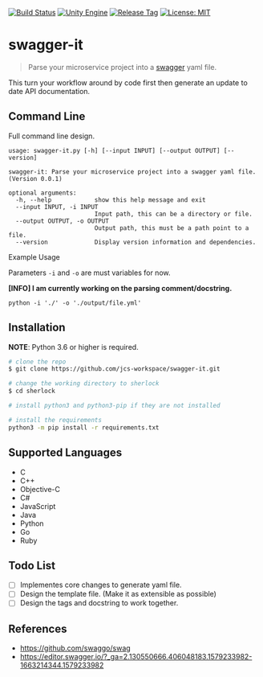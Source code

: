 [![Build Status](https://travis-ci.com/jcs-workspace/swagger-it.svg?branch=master)](https://travis-ci.com/jcs-workspace/swagger-it)
[![Unity Engine](https://img.shields.io/badge/python-%3E=_3.6-green.svg)](https://www.python.org/downloads/)
[![Release Tag](https://img.shields.io/github/tag/jcs-workspace/swagger-it.svg?label=release)](https://github.com/jcs-workspace/swagger-it/releases/latest)
[![License: MIT](https://img.shields.io/badge/License-MIT-yellow.svg)](https://opensource.org/licenses/MIT)


# swagger-it
> Parse your microservice project into a [swagger](https://github.com/swagger-api)
yaml file.

This turn your workflow around by code first then generate an update to date
API documentation.


## Command Line

Full command line design.

```
usage: swagger-it.py [-h] [--input INPUT] [--output OUTPUT] [--version]

swagger-it: Parse your microservice project into a swagger yaml file. (Version 0.0.1)

optional arguments:
  -h, --help            show this help message and exit
  --input INPUT, -i INPUT
                        Input path, this can be a directory or file.
  --output OUTPUT, -o OUTPUT
                        Output path, this must be a path point to a file.
  --version             Display version information and dependencies.
```

Example Usage

Parameters `-i` and `-o` are must variables for now.

**[INFO] I am currently working on the parsing comment/docstring.**

```
python -i './' -o './output/file.yml'
```

## Installation

**NOTE**: Python 3.6 or higher is required.

```bash
# clone the repo
$ git clone https://github.com/jcs-workspace/swagger-it.git

# change the working directory to sherlock
$ cd sherlock

# install python3 and python3-pip if they are not installed

# install the requirements
python3 -m pip install -r requirements.txt
```

## Supported Languages

* C
* C++
* Objective-C
* C#
* JavaScript
* Java
* Python
* Go
* Ruby

## Todo List

- [ ] Implementes core changes to generate yaml file.
- [ ] Design the template file. (Make it as extensible as possible)
- [ ] Design the tags and docstring to work together.

## References

* https://github.com/swaggo/swag
* https://editor.swagger.io/?_ga=2.130550666.406048183.1579233982-1663214344.1579233982
